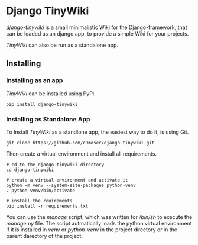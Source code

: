 # Django TinyWiki

*django-tinywiki* is a small minimalistic Wiki for the Django-framework, that
can be loaded as an django app, to provide a simple Wiki for your projects.

*TinyWiki* can also be run as a standalone app.

## Installing

### Installing as an app

*TinyWiki* can be installed using PyPi.

``` { .sh }
pip install django-tinywiki
```

### Installing as Standalone App

To Install *TinyWiki* as a standlone app, the easiest way to do it, is using Git.

``` { .sh }
git clone https://github.com/c9moser/django-tinywiki.git
```

Then create a virtual environment and install all requirements.

``` { .sh }
# cd to the django-tinywiki directory
cd django-tinywiki

# create a virtual environment and activate it
python -m venv --system-site-packages python-venv
. python-venv/bin/activate

# install the reuirements
pip install -r requirements.txt
```

You can use the *manage* script, which was written for */bin/sh* to execute
the *manage.py* file. The script autmatically loads the python virtual
environment if it is installed in *venv* or *python-venv* in the project
directory or in the parent darectory of the project.
